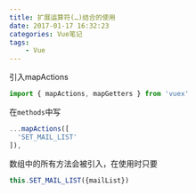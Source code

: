 ```yaml
---
title: 扩展运算符(…)结合的使用
date: 2017-01-17 16:32:23
categories: Vue笔记
tags:
    - Vue
---
```

引入mapActions
```javascript
import { mapActions, mapGetters } from 'vuex'
```
在`methods`中写
```javascript
...mapActions([
  'SET_MAIL_LIST'
]),
```
数组中的所有方法会被引入，在使用时只要
```javascript
this.SET_MAIL_LIST({mailList})
```
